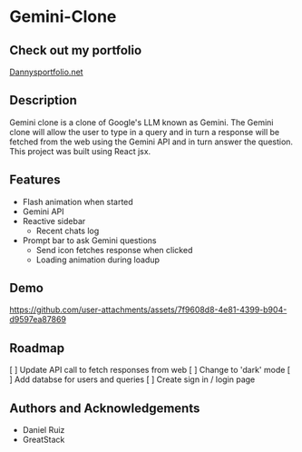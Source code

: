 # Gemini-Clone

## Check out my portfolio
[Dannysportfolio.net](Dannysportfolio.net)

## Description
Gemini clone is a clone of Google's LLM known as Gemini. The Gemini clone will allow the user to type in a query and in turn a response will be fetched from the web using the Gemini API and in turn answer the question. This project was built using React jsx.

## Features
- Flash animation when started
- Gemini API
- Reactive sidebar
    - Recent chats log
- Prompt bar to ask Gemini questions
    - Send icon fetches response when clicked
    - Loading animation during loadup

## Demo
https://github.com/user-attachments/assets/7f9608d8-4e81-4399-b904-d9597ea87869

## Roadmap
[ ] Update API call to fetch responses from web
[ ] Change to 'dark' mode
[ ] Add databse for users and queries
[ ] Create sign in / login page

## Authors and Acknowledgements
- Daniel Ruiz
- GreatStack
